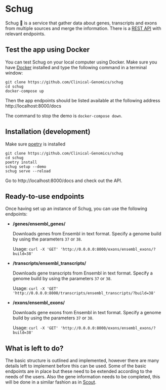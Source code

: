# Schug

Schug :stew: is a service that gather data about genes, transcripts and exons from multiple sources and merge the
information. There is a [REST API][rest-api] with relevant endpoints.

## Test the app using Docker

You can test Schug on your local computer using Docker. Make sure you have [Docker][docker] installed and type the following command in a terminal window:

```
git clone https://github.com/Clinical-Genomics/schug
cd schug
docker-compose up
```

Then the app endpoints should be listed available at the following address http://localhost:8000/docs

The command to stop the demo is `docker-compose down`.


## Installation (development)

Make sure [poetry][poetry] is installed

```
git clone https://github.com/Clinical-Genomics/schug
cd schug
poetry install
schug setup --demo
schug serve --reload
```
Go to http://localhost:8000/docs and check out the API.

## Ready-to-use endpoints

Once having set up an instance of Schug, you can use the following endpoints:

 - **/genes/ensembl_genes/**

   Downloads genes from Ensembl in text format. Specify a genome build by using the parameters `37` or `38`.

   Usage: `curl -X 'GET' 'http://0.0.0.0:8000/exons/ensembl_exons/?build=38'`

 - **/transcripts/ensembl_transcripts/**

   Downloads gene transcripts from Ensembl in text format. Specify a genome build by using the parameters `37` or `38`.

   Usage: `curl -X 'GET' 'http://0.0.0.0:8000/transcripts/ensembl_transcripts/?build=38'`

 - **/exons/ensembl_exons/**

   Downloads gene exons from Ensembl in text format. Specify a genome build by using the parameters `37` or `38`.

   Usage: `curl -X 'GET' 'http://0.0.0.0:8000/exons/ensembl_exons/?build=38'`

## What is left to do?

The basic structure is outlined and implemented, however there are many details left to implement before
this can be used.
Some of the basic endpoints are in place but these need to be extended according to the needs of the
users. Also the gene information needs to be completed, this will be done in a similar fashion as in
[Scout][scout-genes].

[docker]: https://www.docker.com/
[poetry]: https://python-poetry.org/docs/basic-usage/
[rest-api]: https://realpython.com/api-integration-in-python/
[scout-genes]: https://github.com/Clinical-Genomics/scout/blob/121e9577aaf837eadd6b0e231e0fc5f3e187b920/scout/load/setup.py#L41
